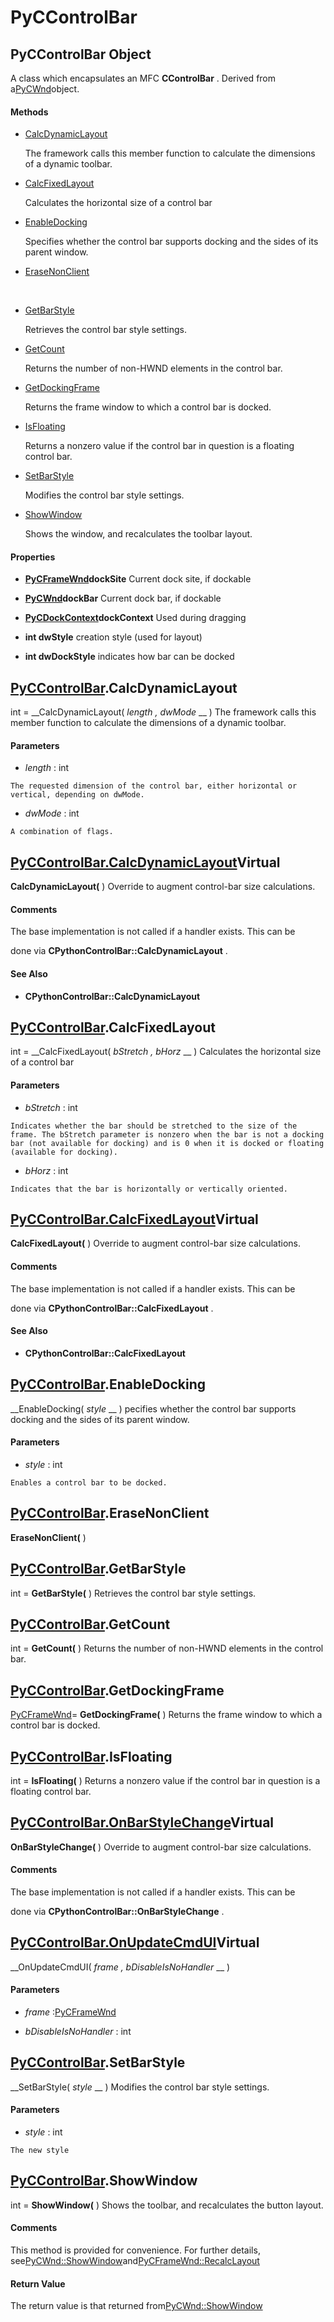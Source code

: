 # PyCControlBar

## PyCControlBar Object

A class which encapsulates an MFC __CControlBar__ .  Derived from a[PyCWnd](#pycwnd)object.

#### Methods


  - [CalcDynamicLayout](PyCControlBar.md#pyccontrolbarcalcdynamiclayout)

    The framework calls this member function to calculate the dimensions of a dynamic toolbar.&nbsp;

  - [CalcFixedLayout](PyCControlBar.md#pyccontrolbarcalcfixedlayout)

    Calculates the horizontal size of a control bar&nbsp;

  - [EnableDocking](PyCControlBar.md#pyccontrolbarenabledocking)

    Specifies whether the control bar supports docking and the sides of its parent window.&nbsp;

  - [EraseNonClient](PyCControlBar.md#pyccontrolbarerasenonclient)

    &nbsp;

  - [GetBarStyle](PyCControlBar.md#pyccontrolbargetbarstyle)

    Retrieves the control bar style settings.&nbsp;

  - [GetCount](PyCControlBar.md#pyccontrolbargetcount)

    Returns the number of non-HWND elements in the control bar.&nbsp;

  - [GetDockingFrame](PyCControlBar.md#pyccontrolbargetdockingframe)

    Returns the frame window to which a control bar is docked.&nbsp;

  - [IsFloating](PyCControlBar.md#pyccontrolbarisfloating)

    Returns a nonzero value if the control bar in question is a floating control bar.&nbsp;

  - [SetBarStyle](PyCControlBar.md#pyccontrolbarsetbarstyle)

    Modifies the control bar style settings.&nbsp;

  - [ShowWindow](PyCControlBar.md#pyccontrolbarshowwindow)

    Shows the window, and recalculates the toolbar layout.&nbsp;

#### Properties

  -  __[PyCFrameWnd](#pycframewnd)dockSite__ 
    Current dock site, if dockable

  -  __[PyCWnd](#pycwnd)dockBar__ 
    Current dock bar, if dockable

  -  __[PyCDockContext](#pycdockcontext)dockContext__ 
    Used during dragging

  -  __int dwStyle__ 
    creation style (used for layout)

  -  __int dwDockStyle__ 
    indicates how bar can be docked

## [PyCControlBar](#pyccontrolbar).CalcDynamicLayout

int = __CalcDynamicLayout( *length*  *, dwMode* __ )
The framework calls this member function to calculate the dimensions of a dynamic toolbar.

#### Parameters


  -  *length* : int

    The requested dimension of the control bar, either horizontal or vertical, depending on dwMode.

  -  *dwMode* : int

    A combination of flags.

## [PyCControlBar.CalcDynamicLayout](#pyccontrolbar)Virtual

 __CalcDynamicLayout(__ )
Override to augment control-bar size calculations.

#### Comments
The base implementation is not called if a handler exists.  This can be 

done via __CPythonControlBar::CalcDynamicLayout__ .

#### See Also


  -  __CPythonControlBar::CalcDynamicLayout__ 

## [PyCControlBar](#pyccontrolbar).CalcFixedLayout

int = __CalcFixedLayout( *bStretch*  *, bHorz* __ )
Calculates the horizontal size of a control bar

#### Parameters


  -  *bStretch* : int

    Indicates whether the bar should be stretched to the size of the frame. The bStretch parameter is nonzero when the bar is not a docking bar (not available for docking) and is 0 when it is docked or floating (available for docking).

  -  *bHorz* : int

    Indicates that the bar is horizontally or vertically oriented.

## [PyCControlBar.CalcFixedLayout](#pyccontrolbar)Virtual

 __CalcFixedLayout(__ )
Override to augment control-bar size calculations.

#### Comments
The base implementation is not called if a handler exists.  This can be 

done via __CPythonControlBar::CalcFixedLayout__ .

#### See Also


  -  __CPythonControlBar::CalcFixedLayout__ 

## [PyCControlBar](#pyccontrolbar).EnableDocking

 __EnableDocking( *style* __ )
pecifies whether the control bar supports docking and the sides of its parent window.

#### Parameters


  -  *style* : int

    Enables a control bar to be docked.

## [PyCControlBar](#pyccontrolbar).EraseNonClient

 __EraseNonClient(__ )


## [PyCControlBar](#pyccontrolbar).GetBarStyle

int = __GetBarStyle(__ )
Retrieves the control bar style settings.

## [PyCControlBar](#pyccontrolbar).GetCount

int = __GetCount(__ )
Returns the number of non-HWND elements in the control bar.

## [PyCControlBar](#pyccontrolbar).GetDockingFrame

[PyCFrameWnd](#pycframewnd)= __GetDockingFrame(__ )
Returns the frame window to which a control bar is docked.

## [PyCControlBar](#pyccontrolbar).IsFloating

int = __IsFloating(__ )
Returns a nonzero value if the control bar in question is a floating control bar.

## [PyCControlBar.OnBarStyleChange](#pyccontrolbar)Virtual

 __OnBarStyleChange(__ )
Override to augment control-bar size calculations.

#### Comments
The base implementation is not called if a handler exists.  This can be 

done via __CPythonControlBar::OnBarStyleChange__ .

## [PyCControlBar.OnUpdateCmdUI](#pyccontrolbar)Virtual

 __OnUpdateCmdUI( *frame*  *, bDisableIsNoHandler* __ )


#### Parameters


  -  *frame* :[PyCFrameWnd](#pycframewnd)

    

  -  *bDisableIsNoHandler* : int

    

## [PyCControlBar](#pyccontrolbar).SetBarStyle

 __SetBarStyle( *style* __ )
Modifies the control bar style settings.

#### Parameters


  -  *style* : int

    The new style

## [PyCControlBar](#pyccontrolbar).ShowWindow

int = __ShowWindow(__ )
Shows the toolbar, and recalculates the button layout.

#### Comments
This method is provided for convenience.  For further details, see[PyCWnd::ShowWindow](PyCWnd.md#pycwndshowwindow)and[PyCFrameWnd::RecalcLayout](PyCFrameWnd.md#pycframewndrecalclayout)

#### Return Value
The return value is that returned from[PyCWnd::ShowWindow](PyCWnd.md#pycwndshowwindow)